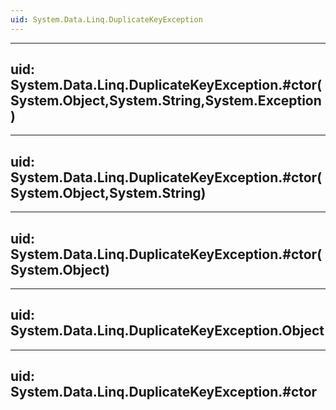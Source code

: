 ```yaml
---
uid: System.Data.Linq.DuplicateKeyException
---
```


---
uid: System.Data.Linq.DuplicateKeyException.#ctor(System.Object,System.String,System.Exception)
---

---
uid: System.Data.Linq.DuplicateKeyException.#ctor(System.Object,System.String)
---

---
uid: System.Data.Linq.DuplicateKeyException.#ctor(System.Object)
---

---
uid: System.Data.Linq.DuplicateKeyException.Object
---

---
uid: System.Data.Linq.DuplicateKeyException.#ctor
---
